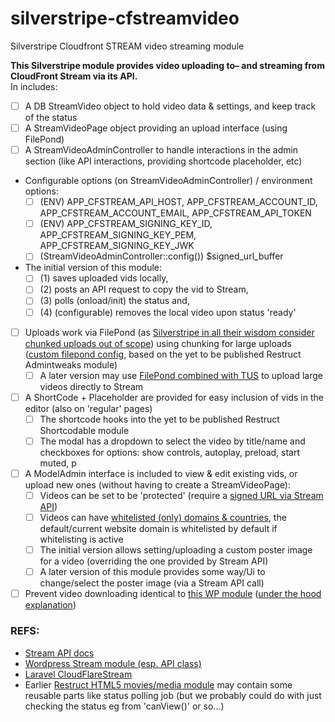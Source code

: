 # silverstripe-cfstreamvideo
Silverstripe Cloudfront STREAM video streaming module

**This Silverstripe module provides video uploading to– and streaming from CloudFront Stream via its API.**  
In includes: 
- [ ] A DB StreamVideo object to hold video data & settings, and keep track of the status
- [ ] A StreamVideoPage object providing an upload interface (using FilePond)
- [ ] A StreamVideoAdminController to handle interactions in the admin section (like API interactions, providing shortcode placeholder, etc)
- Configurable options (on StreamVideoAdminController) / environment options:
  - [ ] (ENV) APP_CFSTREAM_API_HOST, APP_CFSTREAM_ACCOUNT_ID, APP_CFSTREAM_ACCOUNT_EMAIL, APP_CFSTREAM_API_TOKEN
  - [ ] (ENV) APP_CFSTREAM_SIGNING_KEY_ID, APP_CFSTREAM_SIGNING_KEY_PEM, APP_CFSTREAM_SIGNING_KEY_JWK
  - [ ] (StreamVideoAdminController::config()) $signed_url_buffer
- The initial version of this module:
  - [ ] (1) saves uploaded vids locally, 
  - [ ] (2) posts an API request to copy the vid to Stream, 
  - [ ] (3) polls (onload/init) the status and, 
  - [ ] (4) (configurable) removes the local video upon status 'ready'
- [ ] Uploads work via FilePond (as [Silverstripe in all their wisdom consider chunked uploads out of scope](https://github.com/silverstripe/silverstripe-assets/issues/421)) using chunking for large uploads ([custom filepond config](https://pqina.nl/filepond/docs/api/server/#process-chunks), based on the yet to be published Restruct Admintweaks module)
  - [ ] A later version may use [FilePond combined with TUS](https://github.com/pqina/filepond/issues/48#issuecomment-439448836) to upload large videos directly to Stream
- [ ] A ShortCode + Placeholder are provided for easy inclusion of vids in the editor (also on 'regular' pages)
  - [ ] The shortcode hooks into the yet to be published Restruct Shortcodable module
  - [ ] The modal has a dropdown to select the video by title/name and checkboxes for options: show controls, autoplay, preload, start muted, p
- [ ] A ModelAdmin interface is included to view & edit existing vids, or upload new ones (without having to create a StreamVideoPage):
  - [ ] Videos can be set to be 'protected' (require a [signed URL via Stream API](https://developers.cloudflare.com/stream/viewing-videos/securing-your-stream))
  - [ ] Videos can have [whitelisted (only) domains & countries](https://developers.cloudflare.com/stream/viewing-videos/securing-your-stream#signed-urls), the default/current website domain is whitelisted by default if whitelisting is active
  - [ ] The initial version allows setting/uploading a custom poster image for a video (overriding the one provided by Stream API)
  - [ ] A later version of this module provides some way/Ui to change/select the poster image (via a Stream API call)
- [ ] Prevent video downloading identical to [this WP module](https://cfpowertools.com/article/cloudflare-stream-wordpress-plugin-for-video-protection/) ([under the hood explanation](https://cfpowertools.com/article/cloudflare-stream-video-protection-wordpress-plugin-in-action/))

### REFS:
- [Stream API docs](https://developers.cloudflare.com/stream/)
- [Wordpress Stream module (esp. API class)](/z_wpplugin/src/inc/class-cloudflare-stream-api.php)
- [Laravel CloudFlareStream](https://github.com/afloeter/laravel-cloudflare-stream/blob/master/src/CloudflareStream.php)
- Earlier [Restruct HTML5 movies/media module](https://github.com/micschk/silverstripe-html5-media/blob/master/code/TranscodeJob.php) may contain some reusable parts like status polling job (but we probably could do with just checking the status eg from 'canView()' or so...)
